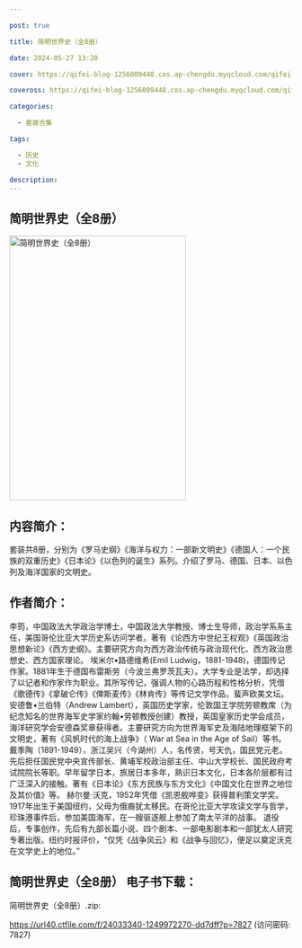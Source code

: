 ```yaml
---

post: true

title: 简明世界史（全8册）

date: 2024-05-27 13:20

cover: https://qifei-blog-1256009448.cos.ap-chengdu.myqcloud.com/qifei-blog/65eecdde9f345e8d035df6a0.jpg

coveross: https://qifei-blog-1256009448.cos.ap-chengdu.myqcloud.com/qifei-blog/65eecdde9f345e8d035df6a0.jpg

categories:

  - 套装合集

tags:

  - 历史
  - 文化

description:
---
```


## 简明世界史（全8册）
<img alt="简明世界史（全8册） " class="aligncenter loading" data-was-processed="true" decoding="async" fetchpriority="high" height="471" src="https://qifei-blog-1256009448.cos.ap-chengdu.myqcloud.com/qifei-blog/65eecdde9f345e8d035df6a0.jpg " style="cursor: zoom-in;" width="314"/>

## 内容简介：

套装共8册，分别为《罗马史纲》《海洋与权力：一部新文明史》《德国人：一个民族的双重历史》《日本论》《以色列的诞生》系列。介绍了罗马、德国、日本、以色列及海洋国家的文明史。

## 作者简介：

李筠，中国政法大学政治学博士，中国政法大学教授、博士生导师，政治学系系主任，美国哥伦比亚大学历史系访问学者。著有《论西方中世纪王权观》《英国政治思想新论》《西方史纲》。主要研究方向为西方政治传统与政治现代化、西方政治思想史、西方国家理论。 埃米尔•路德维希(Emil Ludwig，1881-1948)，德国传记作家。1881年生于德国布雷斯劳（今波兰弗罗茨瓦夫）。大学专业是法学，却选择了以记者和作家作为职业。其所写传记，强调人物的心路历程和性格分析，凭借《歌德传》《拿破仑传》《俾斯麦传》《林肯传》等传记文学作品，蜚声欧美文坛。 安德鲁•兰伯特（Andrew Lambert），英国历史学家，伦敦国王学院劳顿教席（为纪念知名的世界海军史学家约翰•劳顿教授创建）教授，英国皇家历史学会成员，海洋研究学会安德森奖章获得者。主要研究方向为世界海军史及海陆地理框架下的文明史，著有《风帆时代的海上战争》（ War at Sea in the Age of Sail）等书。 戴季陶（1891-1949），浙江吴兴（今湖州）人，名传贤，号天仇，国民党元老。先后担任国民党中央宣传部长、黄埔军校政治部主任、中山大学校长、国民政府考试院院长等职。早年留学日本，旅居日本多年，熟识日本文化，日本各阶层都有过广泛深入的接触。著有《日本论》《东方民族与东方文化》《中国文化在世界之地位及其价值》等。 赫尔曼·沃克，1952年凭借《凯恩舰哗变》获得普利策文学奖。1917年出生于美国纽约，父母为俄裔犹太移民。在哥伦比亚大学攻读文学与哲学，珍珠港事件后，参加美国海军，在一艘驱逐舰上参加了南太平洋的战事。 退役后，专事创作，先后有九部长篇小说、四个剧本、一部电影剧本和一部犹太人研究专著出版。纽约时报评价，“仅凭《战争风云》和《战争与回忆》，便足以奠定沃克在文学史上的地位。”

## 简明世界史（全8册） 电子书下载：



简明世界史（全8册）.zip: 

https://url40.ctfile.com/f/24033340-1249972270-dd7dff?p=7827 (访问密码: 7827)

